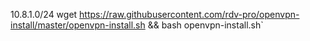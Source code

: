 10.8.1.0/24
wget https://raw.githubusercontent.com/rdv-pro/openvpn-install/master/openvpn-install.sh && bash openvpn-install.sh`

